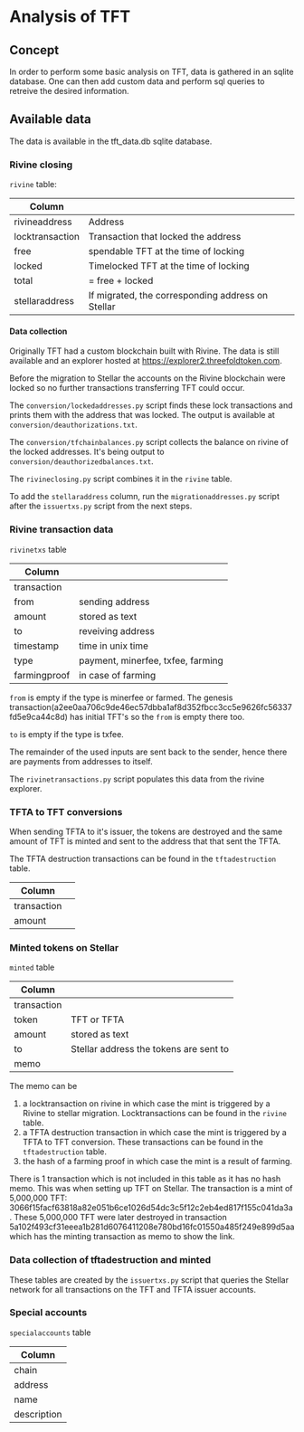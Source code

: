 # Analysis of TFT

## Concept

In order to perform some basic analysis on TFT, data is gathered in an sqlite database. One can then add custom data and perform sql queries to retreive the desired information.

## Available data

The data is available in the tft_data.db sqlite database.

### Rivine closing

`rivine` table:

| Column          | |
| --------------- | - |
| rivineaddress   | Address |
| locktransaction | Transaction that locked the address |
| free            | spendable TFT at the time of locking |
| locked          | Timelocked TFT at the time of locking |
| total           | = free + locked |
| stellaraddress  | If migrated, the corresponding address on Stellar |

#### Data collection

Originally TFT had a custom blockchain built with Rivine. The data is still available and an explorer hosted at <https://explorer2.threefoldtoken.com>.

Before the migration to Stellar the accounts on the Rivine blockchain were locked so no further transactions transferring TFT could occur.

The `conversion/lockedaddresses.py` script finds these lock transactions and prints them with the address that was locked. The output is available at `conversion/deauthorizations.txt`.

The `conversion/tfchainbalances.py` script collects the balance on rivine of the locked addresses. It's being output to  `conversion/deauthorizedbalances.txt`.

The `rivineclosing.py` script combines it in the `rivine` table.

To add the `stellaraddress` column, run the `migrationaddresses.py` script after the `issuertxs.py` script from the next steps.

### Rivine transaction data

`rivinetxs` table

| Column          | |
| --------------- | - |
| transaction     |  |
| from            | sending address |
| amount          | stored as text |
| to              | reveiving address |
| timestamp       | time in unix time |
| type            | payment, minerfee, txfee, farming |
| farmingproof    | in case of farming |

`from` is empty if the type is minerfee or farmed. The genesis transaction(a2ee0aa706c9de46ec57dbba1af8d352fbcc3cc5e9626fc56337fd5e9ca44c8d) has initial TFT's so the `from` is empty there too.

`to` is empty if the type is txfee.

The remainder of the used inputs are sent back to the sender, hence there are payments from addresses to itself.

The `rivinetransactions.py` script populates this data from the rivine explorer.

### TFTA to TFT conversions

When sending TFTA to it's issuer, the tokens are destroyed  and the same amount of TFT is minted and sent to the address that that sent the TFTA.

The TFTA destruction transactions can be found in the `tftadestruction` table.

| Column          | |
| --------------- | - |
| transaction   |  |
| amount            |  |

### Minted tokens on Stellar

`minted` table

| Column          | |
| --------------- | - |
| transaction   |  |
| token | TFT or TFTA |
| amount            | stored as text |
| to          | Stellar address the tokens are sent to |
| memo           |  |

The memo can be

1. a locktransaction on rivine in which case the mint is triggered by a Rivine to stellar migration. Locktransactions can be found in the `rivine` table.
2. a TFTA destruction transaction in which case the mint is triggered by a TFTA to TFT conversion. These transactions can be found in the `tftadestruction` table.
3. the hash of a farming proof in which case the mint is a result of farming.

There is 1 transaction which is not included in this table as it has no hash memo. This was when setting up TFT on Stellar. The transaction is a mint of 5,000,000 TFT: 3066f15facf63818a82e051b6ce1026d54dc3c5f12c2eb4ed817f155c041da3a. These 5,000,000 TFT were later destroyed in transaction 5a102f493cf31eeea1b281d6076411208e780bd16fc01550a485f249e899d5aa which has the minting transaction as memo to show the link.

### Data collection of tftadestruction and minted

These tables are created by the `issuertxs.py` script that queries the Stellar network for all transactions on the TFT and TFTA issuer accounts.

### Special accounts

`specialaccounts` table

| Column          |
| --------------- |
| chain           |
| address         |
| name            |
| description     |
